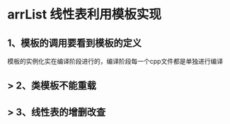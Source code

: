 # arrList 线性表利用模板实现
## 1、模板的调用要看到模板的定义
模板的实例化实在编译阶段进行的，编译阶段每一个cpp文件都是单独进行编译
## > 2、类模板不能重载
## > 3、线性表的增删改查









